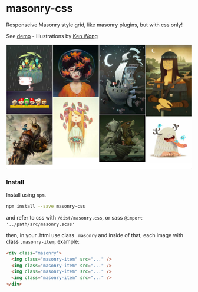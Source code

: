 # masonry-css

Responseive Masonry style grid, like masonry plugins, but with css only!

See [demo](https://rawgit.com/darlanmendonca/masonry-css/master/dist/index.html) - Illustrations by [Ken Wong](http://ken-wong.deviantart.com/)

<a href="https://rawgit.com/darlanmendonca/masonry-css/master/dist/index.html"><img src="https://github.com/darlanmendonca/masonry-css/blob/master/dist/imgs/preview.jpg?raw=true" alt="Demo"/></a>

### Install

Install using ```npm```.

```sh
npm install --save masonry-css
```

and refer to css with ```/dist/masonry.css```, or sass ```@import '../path/src/masonry.scss'```

then, in your .html use class ```.masonry``` and inside of that, each image with class ```.masonry-item```, example:
```html
<div class="masonry">
  <img class="masonry-item" src="..." />
  <img class="masonry-item" src="..." />
  <img class="masonry-item" src="..." />
  <img class="masonry-item" src="..." />
</div>
```
